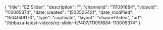 {
    "title": "EZ Slider",
    "description": "",
    "channelid": "111091684",
    "videoid": "110005374",
    "date_created": "1502525421",
    "date_modified": "1504049170",
    "type": "captivate",
    "layout": "channelVideo",
    "url": "\/bbbusa-latest-videos\/ez-slider-ft7407\/111091684-110005374"
}